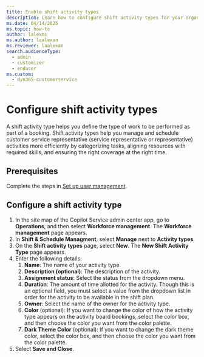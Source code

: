 ```yaml
---
title: Enable shift activity types
description: Learn how to configure shift activity types for your organization.
ms.date: 04/14/2025
ms.topic: how-to
author: lalexms
ms.author: laalexan
ms.reviewer: laalexan
search.audienceType: 
  - admin
  - customizer
  - enduser
ms.custom: 
  - dyn365-customerservice
---
```


# Configure shift activity types

A shift activity type helps you define the type of work to be performed as part of a booking. Shift activity types help you manage and schedule customer service representative (service representative or representative) activities more efficiently by categorizing tasks, aligning resources with required skills, and ensuring the right coverage at the right time.

## Prerequisites

Complete the steps in [Set up user management](wfm-user-management.md).

## Configure a shift activity type

1. In the site map of the Copilot Service admin center app, go to **Operations**, and then select **Workforce management**. The **Workforce management** page appears.
1. In **Shift & Schedule Managment**, select **Manage** next to **Activity types**.
1. On the **Shift activity types** page, select **New**. The **New Shift Activity Type** page appears.
1. Enter the following details:
     1. **Name**: The name of your activity type.
     1. **Description (optional)**: The description of the activity.
     1. **Assignment status**: Select the status from the dropdown menu.
     1. **Duration**: The amount of time allotted for the activity. Though this is an optional field, you must select a value from the dropdown list in order for the activity to be available in the shift plan.
     1. **Owner**: Select the name of the owner for the activity type.
     1. **Color** (optional): If you want to change the color of how the activity type appears on the activity board bookings, select the color box, and then choose the color you want from the color palette.
     1. **Dark Theme Color** (optional): If you want to change the dark theme color, select the color box, and then choose the color you want from the color palette.
1. Select **Save and Close**.
